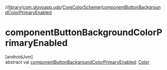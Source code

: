 //[library](../../../index.md)/[com.glovoapp.uds](../index.md)/[CoreColorScheme](index.md)/[componentButtonBackgroundColorPrimaryEnabled](component-button-background-color-primary-enabled.md)

# componentButtonBackgroundColorPrimaryEnabled

[androidJvm]\
abstract val [componentButtonBackgroundColorPrimaryEnabled](component-button-background-color-primary-enabled.md): [Color](https://developer.android.com/reference/kotlin/androidx/compose/ui/graphics/Color.html)
